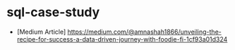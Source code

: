 # sql-case-study
- [Medium Article]  https://medium.com/@amnashah1866/unveiling-the-recipe-for-success-a-data-driven-journey-with-foodie-fi-1cf93a01d324
